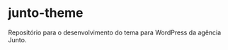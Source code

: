 junto-theme
===========

Repositório para o desenvolvimento do tema para WordPress da agência Junto.
